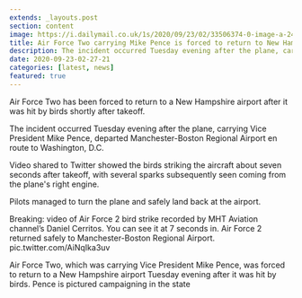 ```yaml
---
extends: _layouts.post
section: content
image: https://i.dailymail.co.uk/1s/2020/09/23/02/33506374-0-image-a-24_1600823758134.jpg 
title: Air Force Two carrying Mike Pence is forced to return to New Hampshire after being hit by BIRDS 
description: The incident occurred Tuesday evening after the plane, carrying Vice President Mike Pence, departed Manchester-Boston Regional Airport en route to Washington, D.C. 
date: 2020-09-23-02-27-21 
categories: [latest, news] 
featured: true 
--- 
```

Air Force Two has been forced to return to a New Hampshire airport after it was hit by birds shortly after takeoff. 

The incident occurred Tuesday evening after the plane, carrying Vice President Mike Pence, departed Manchester-Boston Regional Airport en route to Washington, D.C. 

Video shared to Twitter showed the birds striking the aircraft about seven seconds after takeoff, with several sparks subsequently seen coming from the plane's right engine. 

Pilots managed to turn the plane and safely land back at the airport. 

Breaking: video of Air Force 2 bird strike recorded by MHT Aviation channel’s Daniel Cerritos. You can see it at 7 seconds in. Air Force 2 returned safely to Manchester-Boston Regional Airport. pic.twitter.com/AiNqIka3uv

Air Force Two, which was carrying Vice President Mike Pence, was forced to return to a New Hampshire airport Tuesday evening after it was hit by birds. Pence is pictured campaigning in the state 



